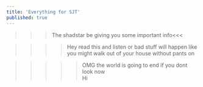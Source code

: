 ```yaml
---
title: 'Everything for SJT'
published: true
---
```


>>>The shadstar be giving you some important info<<<

>>>>Hey read this and listen or bad stuff will happen like you might walk out of your house without pants on  

>>>>> OMG the world is going to end if you dont look now  
Hi